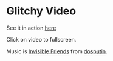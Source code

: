 # Glitchy Video

See it in action [here](http://konsumer.github.io/vidglitch)

Click on video to fullscreen.

Music is [Invisible Friends](https://soundcloud.com/dosputin/invisible-friends) from [dosputin](https://soundcloud.com/dosputin).